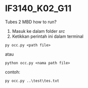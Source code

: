 # IF3140_K02_G11
Tubes 2 MBD
how to run?
1. Masuk ke dalam folder *src*
2. Ketikkan perintah ini dalam terminal
```
py occ.py <path file>
```
atau
```
python occ.py <nama path file>
```

contoh:
```
py occ.py ..\test\tes.txt
```